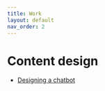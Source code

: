 ```yaml
---
title: Work
layout: default
nav_order: 2
---
```


# Content design

- [Designing a chatbot](chatbot.md)